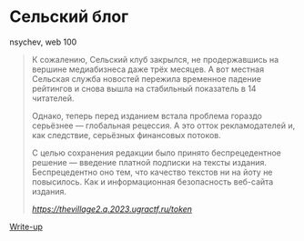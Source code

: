 # Сельский блог

nsychev, web 100

> К сожалению, Сельский клуб закрылся, не продержавшись на вершине медиабизнеса даже трёх месяцев. А вот местная Сельская служба новостей пережила временное падение рейтингов и снова вышла на стабильный показатель в 14 читателей.
>
> Однако, теперь перед изданием встала проблема гораздо  серьёзнее — глобальная рецессия. А это отток рекламодателей и, как следствие, серьёзных финансовых потоков.
>
> С целью сохранения редакции было принято беспрецедентное решение — введение платной подписки на тексты издания. Беспрецедентно оно тем, что качество текстов ни на йоту не повысилось. Как и информационная безопасность веб-сайта издания.
>
> *https://thevillage2.q.2023.ugractf.ru/token*

[Write-up](WRITEUP.md)
